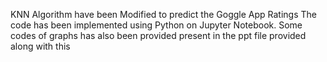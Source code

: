 KNN Algorithm have been Modified to predict the Goggle App Ratings The code has been implemented using Python on Jupyter Notebook. Some codes of graphs has also been provided 
present in the ppt file provided along with this
